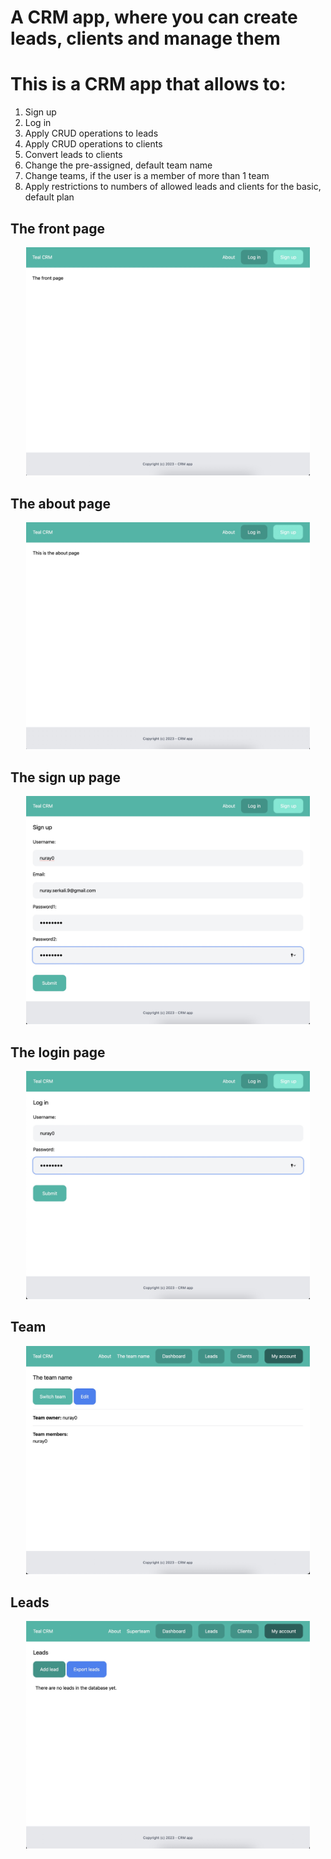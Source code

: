 # A CRM app, where you can create leads, clients and manage them


# This is a CRM app that allows to:
1. Sign up
2. Log in
3. Apply CRUD operations to leads
4. Apply CRUD operations to clients
5. Convert leads to clients
6. Change the pre-assigned, default team name
7. Change teams, if the user is a member of more than 1 team
8. Apply restrictions to numbers of allowed leads and clients for the basic, default plan


## The front page
<p align="center">
    <img style="width:90%" src="src/images-readme/front-page.jpg">
</p>

## The about page
<p align="center">
    <img style="width:90%" src="src/images-readme/about-page.jpg">
</p>

## The sign up page
<p align="center">
    <img style="width:90%" src="src/images-readme/signup-page.jpg">
</p>

## The login page
<p align="center">
    <img style="width:90%" src="src/images-readme/login-page.jpg">
</p>

## Team
<p align="center">
    <img style="width:90%" src="src/images-readme/team/team-details.jpg">
</p>

## Leads
<p align="center">
    <img style="width:90%" src="src/images-readme/lead/lead-empty.jpg">
</p>

